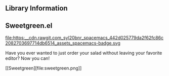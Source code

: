 ## Library Information
## Sweetgreen.el

[file:https:__cdn.rawgit.com_syl20bnr_spacemacs_442d025779da2f62fc86c2082703697714db6514_assets_spacemacs-badge.svg](https:__github.com_syl20bnr/spacemacs)

Have you ever wanted to just order your salad without leaving your favorite
editor? Now you can!


[[Sweetgreen][file:sweetgreen.png]]
